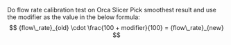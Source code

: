 Do flow rate calibration test on Orca Slicer
Pick smoothest result and use the modifier as the value in the below formula:
$$
{flow\_rate}_{old} \cdot \frac{100 + modifier}{100} = {flow\_rate}_{new}
$$
